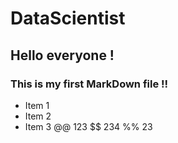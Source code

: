 # DataScientist
## Hello everyone !
### This is my first MarkDown file !!
* Item 1
* Item 2
* Item 3
@@ 123
$$ 234
%% 23


